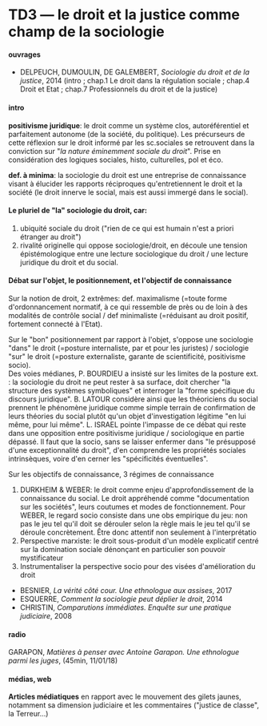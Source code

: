 # TD3 — le droit et la justice comme champ de la sociologie

#### ouvrages

* DELPEUCH, DUMOULIN, DE GALEMBERT, _Sociologie du droit et de la justice_, 2014 \(intro ; chap.1 Le droit dans la régulation sociale ; chap.4 Droit et Etat ; chap.7 Professionnels du droit et de la justice\)

#### intro

**positivisme juridique**: le droit comme un système clos, autoréférentiel et parfaitement autonome \(de la société, du politique\). Les précurseurs de cette réflexion sur le droit informé par les sc.sociales se retrouvent dans la conviction sur "_la nature éminemment sociale du droit_". Prise en considération des logiques sociales, histo, culturelles, pol et éco.

**def. à minima**: la sociologie du droit est une entreprise de connaissance visant à élucider les rapports réciproques qu'entretiennent le droit et la société \(le droit innerve le social, mais est aussi immergé dans le social\).

#### Le pluriel de "la" sociologie du droit, car: 

1. ubiquité sociale du droit \("rien de ce qui est humain n'est a priori étranger au droit"\)
2. rivalité originelle qui oppose sociologie/droit, en découle une tension épistémologique entre une lecture sociologique du droit / une lecture juridique du droit et du social.

#### Débat sur l'objet, le positionnement, et l'objectif de connaissance

Sur la notion de droit, 2 extrêmes: def. maximalisme \(=toute forme d'ordonnancement normatif, à ce qui ressemble de près ou de loin à des modalités de contrôle social / def minimaliste \(=réduisant au droit positif, fortement connecté à l'Etat\).

Sur le "bon" positionnement par rapport à l'objet, s'oppose une sociologie "dans" le droit \(=posture internaliste, par et pour les juristes\) / sociologie "sur" le droit \(=posture externaliste, garante de scientificité, positivisme socio\).  
Des voies médianes, P. BOURDIEU a insisté sur les limites de la posture ext. : la sociologie du droit ne peut rester à sa surface, doit chercher "la structure des systèmes symboliques" et interroger la "forme spécifique du discours juridique". B. LATOUR considère ainsi que les théoriciens du social prennent le phénomène juridique comme simple terrain de confirmation de leurs théories du social plutôt qu'un objet d'investigation légitime "en lui même, pour lui même". L. ISRAEL pointe l'impasse de ce débat qui reste dans une opposition entre positivisme juridique / sociologique en partie dépassé. Il faut que la socio, sans se laisser enfermer dans "le présupposé d'une exceptionnalité du droit", d'en comprendre les propriétés sociales intrinsèques, voire d'en cerner les "spécificités éventuelles".

Sur les objectifs de connaissance, 3 régimes de connaissance

1. DURKHEIM & WEBER: le droit comme enjeu d'approfondissement de la connaissance du social. Le droit appréhendé comme "documentation sur les sociétés", leurs coutumes et modes de fonctionnement. Pour WEBER, le regard socio consiste dans une obs empirique du jeu: non pas le jeu tel qu'il doit se dérouler selon la règle mais le jeu tel qu'il se déroule concrètement. Être donc attentif non seulement à l'interprétatio
2. Perspective marxiste: le droit sous-produit d'un modèle explicatif centré sur la domination sociale dénonçant en particulier son pouvoir mystificateur
3. Instrumentaliser la perspective socio pour des visées d'amélioration du droit

* BESNIER, _La vérité côté cour. Une ethnologue aux assises_, 2017
* ESQUERRE, _Comment la sociologie peut déplier le droit_, 2014
* CHRISTIN, _Comparutions immédiates. Enquête sur une pratique judiciaire_, 2008

#### radio

GARAPON, _Matières à penser avec Antoine Garapon. Une ethnologue parmi les juges_, \(45min, 11/01/18\)

#### médias, web

**Articles médiatiques** en rapport avec le mouvement des gilets jaunes, notamment sa dimension judiciaire et les commentaires \("justice de classe", la Terreur...\)



